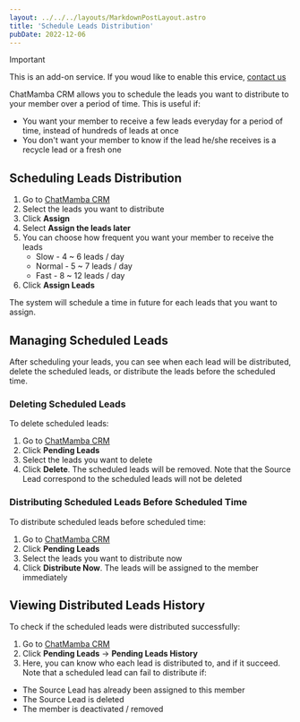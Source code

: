 ```yaml
---
layout: ../../../layouts/MarkdownPostLayout.astro
title: 'Schedule Leads Distribution'
pubDate: 2022-12-06
---
```


>[!important]
> This is an add-on service. If you woud like to enable this ervice, [contact us](https://m.me/ChatMamba)

ChatMamba CRM allows you to schedule the leads you want to distribute to your member over a period of time. This is useful if:

- You want your member to receive a few leads everyday for a period of time, instead of hundreds of leads at once
- You don't want your member to know if the lead he/she receives is a recycle lead or a fresh one

## Scheduling Leads Distribution

1. Go to [ChatMamba CRM](https://chatmamba.com/crm)
2. Select the leads you want to distribute
3. Click **Assign**
4. Select **Assign the leads later**
5. You can choose how frequent you want your member to receive the leads
    - Slow - 4 ~ 6 leads / day
    - Normal - 5 ~ 7 leads / day
    - Fast - 8 ~ 12 leads / day
6. Click **Assign Leads**

The system will schedule a time in future for each leads that you want to assign.

## Managing Scheduled Leads

After scheduling your leads, you can see when each lead will be distributed, delete the scheduled leads, or distribute the leads before the scheduled time.

### Deleting Scheduled Leads

To delete scheduled leads:

1. Go to [ChatMamba CRM](https://chatmamba.com/crm)
2. Click **Pending Leads**
3. Select the leads you want to delete
4. Click **Delete**. The scheduled leads will be removed. Note that the Source Lead correspond to the scheduled leads will not be deleted

### Distributing Scheduled Leads Before Scheduled Time

To distribute scheduled leads before scheduled time:

1. Go to [ChatMamba CRM](https://chatmamba.com/crm)
2. Click **Pending Leads**
3. Select the leads you want to distribute now
4. Click **Distribute Now**. The leads will be assigned to the member immediately

## Viewing Distributed Leads History

To check if the scheduled leads were distributed successfully:

1. Go to [ChatMamba CRM](https://chatmamba.com/crm)
2. Click **Pending Leads** → **Pending Leads History**
3. Here, you can know who each lead is distributed to, and if it succeed. Note that a scheduled lead can fail to distribute if:

- The Source Lead has already been assigned to this member
- The Source Lead is deleted
- The member is deactivated / removed
